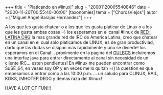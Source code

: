 +++
title = "Platicando en #linux!"
slug = "20001120005540846"
date = "2000-11-20T00:55:40-06:00"
[taxonomies]
tema = ["ChorosViejos"]
autor = ["Miguel Angel Barajas Hernandez"]
+++

A los que les gusta chatear o a los que les gusta platicar de Linux o a
los que les gusta ambas cosas =) los esperamos en el canal #linux de
[RED-LATINA.ORG](http://www.red-latina.org) la mas grande red de IRC de
America Latina, creo que chatear en un canal en el cual solo platicamos
de LINUX, es de gran productiviad, dado que las dudas se disipan mas
rapidamente y uno se divierte! los esperamos en el Canal... proximente
en la pagina del [GULBCS](http://gulbcs.linuxmexico.org) incluiremos una
interfaz java para entrar directamente al canal sin necesidad de un
cliente IRC... esten pendientes!
En #linux me pueden encontrar como SuSE_64, en veses soy OP y en veces
me lo quitan =(( la cuestion es que empesamos a entrar como a las 10:00
p.m. ... un saludo para CLINUX, RAIL, KOKS, IMHOTEP,DEDO y demas raza
del #linux!


HAVE A LOT OF FUN!!!

